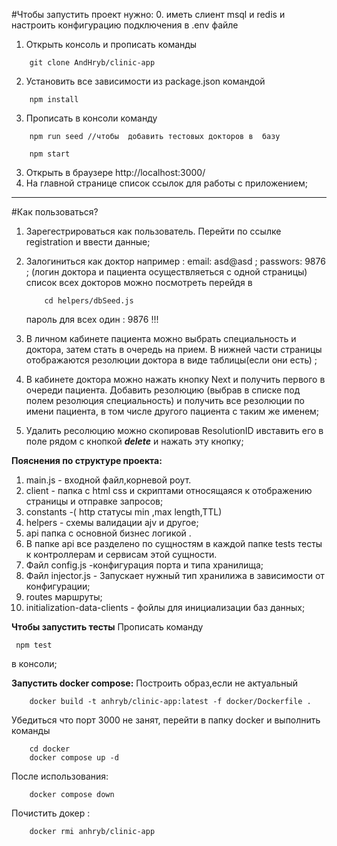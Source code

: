 #Чтобы запустить проект нужно:
0. иметь слиент msql и redis и настроить конфигурацию подключения в .env файле
1. Открыть консоль и прописать команды 
````
    git clone AndHryb/clinic-app
````
2. Установить  все зависимости из package.json командой 
```
    npm install 
```
3. Прописать в консоли команду 
```
    npm run seed //чтобы  добавить тестовых докторов в  базу

    npm start 
```
3. Открыть в браузере  http://localhost:3000/
4. На главной странице список ссылок для работы с приложением;
___
#Как пользоваться?

1. Зарегестрироваться как пользователь. Перейти по ссылке registration и ввести данные;
2. Залогиниться как доктор например :
    email: asd@asd ;
    passwors: 9876 ;
    (логин доктора и пациента осуществляеться с одной страницы)
    список всех докторов можно посмотреть перейдя в 
    ```
        cd helpers/dbSeed.js
    ```

    пароль для всех один : 9876 !!!

3. В личном кабинете пациента можно выбрать специальность и доктора, затем стать в очередь на прием. В нижней части страницы отображаются резолюции доктора  в виде таблицы(если они есть)  ;
4. В кабинете доктора можно нажать кнопку Next и получить первого в очереди пациента. Добавить резолюцию (выбрав  в списке под полем резолюция специальность)  и получить все резолюции по имени пациента, в том числе  другого пациента с таким же именем;
5. Удалить ресолюцию можно скопировав ResolutionID ивставить его в поле рядом с кнопкой _**delete**_ и нажать эту кнопку;


**Пояснения по структуре проекта:**
1. main.js -  входной файл,корневой роут.
2. client - папка с html css  и скриптами относящаяся к отображению страницы  и отправке запросов;
4. constants -( http статусы min ,max length,TTL)
5. helpers - схемы валидации ajv и другое;
6. api папка с основной бизнес логикой .
7. В папке api все разделено по сущностям в каждой папке tests тесты к контроллерам и сервисам этой сущности.
8. Файл config.js -конфигурация порта и типа хранилища;
9. Файл injector.js - Запускает нужный тип хранилижа в зависимости от конфигурации;
10. routes маршруты;
11. initialization-data-clients - фойлы для инициализации баз данных;


**Чтобы запустить тесты**
 Прописать команду   
```
 npm test
```   
 в консоли;

**Запустить docker compose:** 
Построить образ,если  не актуальный
````
    docker build -t anhryb/clinic-app:latest -f docker/Dockerfile .
````
 
Убедиться что порт 3000 не занят, перейти в папку docker и выполнить команды
````
    cd docker
    docker compose up -d
````

После использования:

````
    docker compose down
````
Почистить докер :
````
    docker rmi anhryb/clinic-app   
````


        
